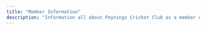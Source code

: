 ```yaml
---
title: "Member Information"
description: "Information all about Poynings Cricket Club as a member of the club."
---
```

